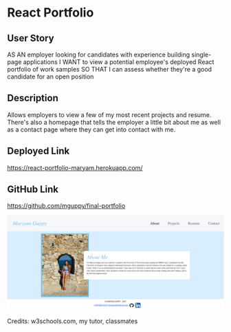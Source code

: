 # React Portfolio

## User Story
AS AN employer looking for candidates with experience building single-page applications
I WANT to view a potential employee's deployed React portfolio of work samples
SO THAT I can assess whether they're a good candidate for an open position

## Description
Allows employers to view a few of my most recent projects and resume.  There's also a homepage that tells the employer a little bit about me as well as a contact page where they can get into contact with me. 

## Deployed Link
https://react-portfolio-maryam.herokuapp.com/

## GitHub Link
https://github.com/mguppy/final-portfolio

![ScreenShot](Screenshot.png)

Credits: w3schools.com, my tutor, classmates